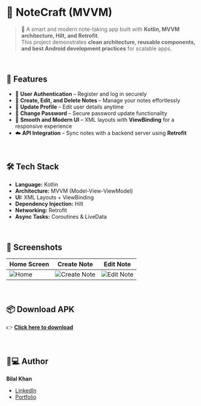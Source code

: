 # 📒 NoteCraft (MVVM)
> 📝 A smart and modern note-taking app built with **Kotlin, MVVM architecture, Hilt, and Retrofit**.  
> This project demonstrates **clean architecture, reusable components, and best Android development practices** for scalable apps.  

<br>

## 🚀 Features
- 🔐 **User Authentication** – Register and log in securely  
- 📝 **Create, Edit, and Delete Notes** – Manage your notes effortlessly  
- 🔄 **Update Profile** – Edit user details anytime  
- 🔑 **Change Password** – Secure password update functionality  
- 🎨 **Smooth and Modern UI** – XML layouts with **ViewBinding** for a responsive experience  
- ☁️ **API Integration** – Sync notes with a backend server using **Retrofit** 

<br>

## 🛠 Tech Stack
- **Language:** Kotlin  
- **Architecture:** MVVM (Model-View-ViewModel)  
- **UI:** XML Layouts + ViewBinding  
- **Dependency Injection:** Hilt  
- **Networking:** Retrofit  
- **Async Tasks:** Coroutines & LiveData  

<br>

## 📱 Screenshots
| Home Screen | Create Note | Edit Note |
|-------------|-------------|-----------|
| ![Home](add-image-url-here) | ![Create Note](add-image-url-here) | ![Edit Note](add-image-url-here) |

<br>

## 📦 Download APK
👉 [**Click here to download**](add-your-apk-link-here)

<br>

## 🧑💻 Author
**Bilal Khan**  
- [LinkedIn](add-link-here)  
- [Portfolio](add-link-here)
